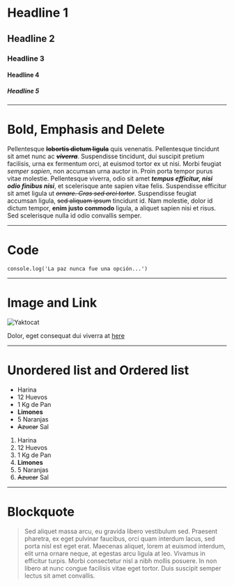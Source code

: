 # Headline 1
## Headline 2
### Headline 3
#### Headline 4
##### Headline 5

---

# Bold, Emphasis and Delete
Pellentesque ~~**lobortis dictum ligula**~~ quis venenatis. Pellentesque tincidunt sit amet nunc ac ~~***viverra***~~. Suspendisse tincidunt, dui suscipit pretium facilisis, urna ex fermentum orci, at euismod tortor ex ut nisi. Morbi feugiat *semper sapien*, non accumsan urna auctor in. Proin porta tempor purus vitae molestie. Pellentesque viverra, odio sit amet ***tempus efficitur, nisi odio finibus nisi***, et scelerisque ante sapien vitae felis. Suspendisse efficitur sit amet ligula ut ~~*ornare. Cras sed orci tortor*~~. Suspendisse feugiat accumsan ligula, ~~sed aliquam ipsum~~ tincidunt id. Nam molestie, dolor id dictum tempor, **enim justo commodo** ligula, a aliquet sapien nisi et risus. Sed scelerisque nulla id odio convallis semper.

***

# Code

`console.log('La paz nunca fue una opción...')`

---

# Image and Link

![Yaktocat](https://octodex.github.com/images/yaktocat.png)

Dolor, eget consequat dui viverra at [here](https://www.google.com)

---

# Unordered list and Ordered list

* Harina
* 12 Huevos
* 1 Kg de Pan
* **Limones**
* 5 Naranjas
* ~~Azucar~~ Sal

1. Harina
2. 12 Huevos
3. 1 Kg de Pan
4. **Limones**
5. 5 Naranjas
6. ~~Azucar~~ Sal

---

# Blockquote

> Sed aliquet massa arcu, eu gravida libero vestibulum sed. Praesent pharetra, ex eget pulvinar faucibus, orci quam interdum lacus, sed porta nisl est eget erat. Maecenas aliquet, lorem at euismod interdum, elit urna ornare neque, at egestas arcu ligula at leo. Vivamus in efficitur turpis. Morbi consectetur nisl a nibh mollis posuere. In non libero at nunc congue facilisis vitae eget tortor. Duis suscipit semper lectus sit amet convallis.
